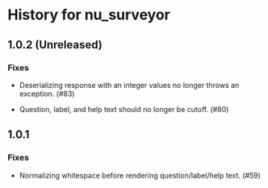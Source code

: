 History for nu_surveyor
=======================

1.0.2 (Unreleased)
-----

### Fixes

- Deserializing response with an integer values no longer throws an exception. (#83)

- Question, label, and help text should no longer be cutoff. (#80)

1.0.1
-----

### Fixes

- Normalizing whitespace before rendering question/label/help text. (#59)
